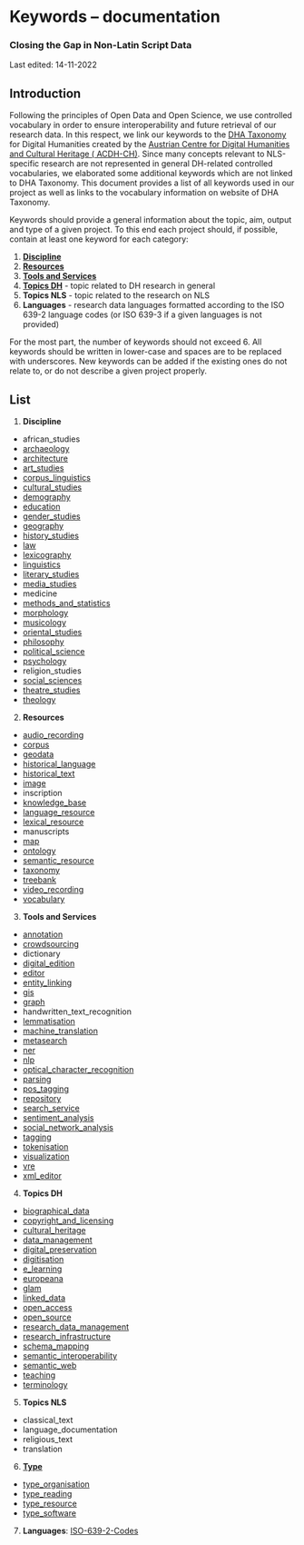 # Keywords – documentation

### Closing the Gap in Non-Latin Script Data

Last edited: 14-11-2022

## Introduction

Following the principles of Open Data and Open Science, we use controlled vocabulary in order to ensure interoperability and future retrieval of our research data. In this respect, we link our keywords to the [DHA Taxonomy](https://vocabs.acdh.oeaw.ac.at/en/?clang=) for Digital Humanities created by the [Austrian Centre for Digital Humanities and Cultural Heritage ( ACDH-CH)](https://www.oeaw.ac.at/acdh/). Since many concepts relevant to NLS-specific research are not represented in general DH-related controlled vocabularies, we elaborated some additional keywords which are not linked to DHA Taxonomy. This document provides a list of all keywords used in our project as well as links to the vocabulary information on website of DHA Taxonomy.

Keywords should provide a general information about the topic, aim, output and type of a given project. To this end each project should, if possible, contain at least one keyword for each category:

1. **[Discipline](https://vocabs.acdh.oeaw.ac.at/dhataxonomy/Collection02)**
2. **[Resources](https://vocabs.acdh.oeaw.ac.at/dhataxonomy/Collection03)**
3. **[Tools and Services](https://vocabs.acdh.oeaw.ac.at/dhataxonomy/Collection04)**
4. **[Topics DH](https://vocabs.acdh.oeaw.ac.at/dhataxonomy/Collection05)** - topic related to DH research in general
5. **Topics NLS** - topic related to the research on NLS
6. **Languages** - research data languages formatted according to the ISO 639-2 language codes (or ISO 639-3 if a given languages is not provided)

For the most part, the number of keywords should not exceed 6. All keywords should be written in lower-case and spaces are to be replaced with underscores. New keywords can be added if the existing ones do not relate to, or do not describe a given project properly.

## List

1. **Discipline**

- african_studies
- [archaeology](https://vocabs.acdh.oeaw.ac.at/dhataxonomy/Concept29)
- [architecture](https://vocabs.acdh.oeaw.ac.at/dhataxonomy/Concept19)
- [art_studies](https://vocabs.acdh.oeaw.ac.at/dhataxonomy/Concept20)
- [corpus_linguistics](https://vocabs.acdh.oeaw.ac.at/dhataxonomy/Concept28.01)
- [cultural_studies](https://vocabs.acdh.oeaw.ac.at/dhataxonomy/Concept30)
- [demography](https://vocabs.acdh.oeaw.ac.at/dhataxonomy/Concept15)
- [education](https://vocabs.acdh.oeaw.ac.at/dhataxonomy/Concept17)
- [gender_studies](https://vocabs.acdh.oeaw.ac.at/dhataxonomy/Concept11)
- [geography](https://vocabs.acdh.oeaw.ac.at/dhataxonomy/Concept25)
- [history_studies](https://vocabs.acdh.oeaw.ac.at/dhataxonomy/Concept32)
- [law](https://vocabs.acdh.oeaw.ac.at/dhataxonomy/Concept22)
- [lexicography](https://vocabs.acdh.oeaw.ac.at/dhataxonomy/Concept27)
- [linguistics](https://vocabs.acdh.oeaw.ac.at/dhataxonomy/Concept28)
- [literary_studies](https://vocabs.acdh.oeaw.ac.at/dhataxonomy/Concept31)
- [media_studies](https://vocabs.acdh.oeaw.ac.at/dhataxonomy/Concept23)
- medicine
- [methods_and_statistics](https://vocabs.acdh.oeaw.ac.at/dhataxonomy/Concept21)
- [morphology](https://vocabs.acdh.oeaw.ac.at/dhataxonomy/Concept28.02)
- [musicology](https://vocabs.acdh.oeaw.ac.at/dhataxonomy/Concept8)
- [oriental_studies](https://vocabs.acdh.oeaw.ac.at/dhataxonomy/Concept24)
- [philosophy](https://vocabs.acdh.oeaw.ac.at/dhataxonomy/Concept26)
- [political_science](https://vocabs.acdh.oeaw.ac.at/dhataxonomy/Concept10)
- [psychology](https://vocabs.acdh.oeaw.ac.at/dhataxonomy/Concept14)
- religion_studies
- [social_sciences](https://vocabs.acdh.oeaw.ac.at/dhataxonomy/Concept9)
- [theatre_studies](https://vocabs.acdh.oeaw.ac.at/dhataxonomy/Concept12)
- [theology](https://vocabs.acdh.oeaw.ac.at/dhataxonomy/Concept13)

2. **Resources**

- [audio_recording](https://vocabs.acdh.oeaw.ac.at/dhataxonomy/Concept33)
- [corpus](https://vocabs.acdh.oeaw.ac.at/dhataxonomy/Concept39.01)
- [geodata](https://vocabs.acdh.oeaw.ac.at/dhataxonomy/Concept36)
- [historical_language](https://vocabs.acdh.oeaw.ac.at/dhataxonomy/Concept39.05)
- [historical_text](https://vocabs.acdh.oeaw.ac.at/dhataxonomy/Concept39.03)
- [image](https://vocabs.acdh.oeaw.ac.at/dhataxonomy/Concept38)
- inscription
- [knowledge_base](https://vocabs.acdh.oeaw.ac.at/dhataxonomy/Concept40.04)
- [language_resource](https://vocabs.acdh.oeaw.ac.at/dhataxonomy/Concept39)
- [lexical_resource](https://vocabs.acdh.oeaw.ac.at/dhataxonomy/Concept39.04)
- manuscripts
- [map](https://vocabs.acdh.oeaw.ac.at/dhataxonomy/Concept37)
- [ontology](https://vocabs.acdh.oeaw.ac.at/dhataxonomy/Concept40.02)
- [semantic_resource](https://vocabs.acdh.oeaw.ac.at/dhataxonomy/Concept40)
- [taxonomy](https://vocabs.acdh.oeaw.ac.at/dhataxonomy/Concept40.01)
- [treebank](https://vocabs.acdh.oeaw.ac.at/dhataxonomy/Concept39.02)
- [video_recording](https://vocabs.acdh.oeaw.ac.at/dhataxonomy/Concept34)
- [vocabulary](https://vocabs.acdh.oeaw.ac.at/dhataxonomy/Concept40.03)

3. **Tools and Services**

- [annotation](https://vocabs.acdh.oeaw.ac.at/dhataxonomy/Concept52)
- [crowdsourcing](https://vocabs.acdh.oeaw.ac.at/dhataxonomy/Concept54)
- dictionary
- [digital_edition](https://vocabs.acdh.oeaw.ac.at/dhataxonomy/Concept42)
- [editor](https://vocabs.acdh.oeaw.ac.at/dhataxonomy/Concept53)
- [entity_linking](https://vocabs.acdh.oeaw.ac.at/dhataxonomy/Concept48.06)
- [gis](https://vocabs.acdh.oeaw.ac.at/dhataxonomy/Concept47)
- [graph](https://vocabs.acdh.oeaw.ac.at/dhataxonomy/Concept51.01)
- handwritten_text_recognition
- [lemmatisation](https://vocabs.acdh.oeaw.ac.at/dhataxonomy/Concept48.07)
- [machine_translation](https://vocabs.acdh.oeaw.ac.at/dhataxonomy/Concept46)
- [metasearch](https://vocabs.acdh.oeaw.ac.at/dhataxonomy/Concept45.01)
- [ner](https://vocabs.acdh.oeaw.ac.at/dhataxonomy/Concept48.05)
- [nlp](https://vocabs.acdh.oeaw.ac.at/dhataxonomy/Concept48)
- [optical_character_recognition](https://vocabs.acdh.oeaw.ac.at/dhataxonomy/Concept41)
- [parsing](https://vocabs.acdh.oeaw.ac.at/dhataxonomy/Concept48.04)
- [pos_tagging](https://vocabs.acdh.oeaw.ac.at/dhataxonomy/Concept48.03)
- [repository](https://vocabs.acdh.oeaw.ac.at/dhataxonomy/Concept43)
- [search_service](https://vocabs.acdh.oeaw.ac.at/dhataxonomy/Concept45)
- [sentiment_analysis](https://vocabs.acdh.oeaw.ac.at/dhataxonomy/Concept44)
- [social_network_analysis](https://vocabs.acdh.oeaw.ac.at/dhataxonomy/Concept49)
- [tagging](https://vocabs.acdh.oeaw.ac.at/dhataxonomy/Concept48.02)
- [tokenisation](https://vocabs.acdh.oeaw.ac.at/dhataxonomy/Concept48.01)
- [visualization](https://vocabs.acdh.oeaw.ac.at/dhataxonomy/Concept51)
- [vre](https://vocabs.acdh.oeaw.ac.at/dhataxonomy/Concept50)
- [xml_editor](https://vocabs.acdh.oeaw.ac.at/dhataxonomy/Concept53.01)

4. **Topics DH**

- [biographical_data](https://vocabs.acdh.oeaw.ac.at/dhataxonomy/Concept69)
- [copyright_and_licensing](https://vocabs.acdh.oeaw.ac.at/dhataxonomy/Concept57)
- [cultural_heritage](https://vocabs.acdh.oeaw.ac.at/dhataxonomy/Concept65)
- [data_management](https://vocabs.acdh.oeaw.ac.at/dhataxonomy/Concept67)
- [digital_preservation](https://vocabs.acdh.oeaw.ac.at/dhataxonomy/Concept70)
- [digitisation](https://vocabs.acdh.oeaw.ac.at/dhataxonomy/Concept68)
- [e_learning](https://vocabs.acdh.oeaw.ac.at/dhataxonomy/Concept58)
- [europeana](https://vocabs.acdh.oeaw.ac.at/dhataxonomy/Concept66.05)
- [glam](https://vocabs.acdh.oeaw.ac.at/dhataxonomy/Concept64)
- [linked_data](https://vocabs.acdh.oeaw.ac.at/dhataxonomy/Concept59.01)
- [open_access](https://vocabs.acdh.oeaw.ac.at/dhataxonomy/Concept60)
- [open_source](https://vocabs.acdh.oeaw.ac.at/dhataxonomy/Concept61)
- [research_data_management](https://vocabs.acdh.oeaw.ac.at/dhataxonomy/Concept67.01)
- [research_infrastructure](https://vocabs.acdh.oeaw.ac.at/dhataxonomy/Concept66)
- [schema_mapping](https://vocabs.acdh.oeaw.ac.at/dhataxonomy/Concept56.01)
- [semantic_interoperability](https://vocabs.acdh.oeaw.ac.at/dhataxonomy/Concept56)
- [semantic_web](https://vocabs.acdh.oeaw.ac.at/dhataxonomy/Concept59)
- [teaching](https://vocabs.acdh.oeaw.ac.at/dhataxonomy/Concept62)
- [terminology](https://vocabs.acdh.oeaw.ac.at/dhataxonomy/Concept55)

5. **Topics NLS**

- classical_text
- language_documentation
- religious_text
- translation

6. **[Type](https://vocabs.acdh.oeaw.ac.at/dhataxonomy/Collection06)**

- [type_organisation](https://vocabs.acdh.oeaw.ac.at/dhataxonomy/Concept72)
- [type_reading](https://vocabs.acdh.oeaw.ac.at/dhataxonomy/Concept71)
- [type_resource](https://vocabs.acdh.oeaw.ac.at/dhataxonomy/Concept73)
- [type_software](https://vocabs.acdh.oeaw.ac.at/dhataxonomy/Concept74)

7. **Languages**: [ISO-639-2-Codes](https://de.wikipedia.org/wiki/Liste_der_ISO-639-2-Codes)
